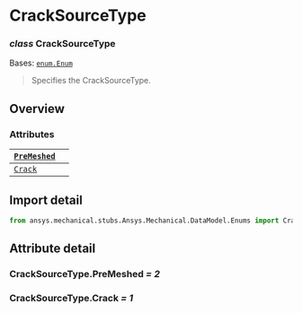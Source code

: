 <a id="cracksourcetype"></a>

# CrackSourceType

<a id="CrackSourceType"></a>

### *class* CrackSourceType

Bases: [`enum.Enum`](https://docs.python.org/3/library/enum.html#enum.Enum)

> Specifies the CrackSourceType.

> <!-- !! processed by numpydoc !! -->

<a id="overview"></a>

## Overview

### Attributes

| [`PreMeshed`](#CrackSourceType.PreMeshed)                    |    |
|--------------------------------------------------------------|----|
| [`Crack`](../../../ACT/Automation/Mechanical/Crack.md#Crack) |    |

<a id="import-detail"></a>

## Import detail

```python
from ansys.mechanical.stubs.Ansys.Mechanical.DataModel.Enums import CrackSourceType
```

<a id="attribute-detail"></a>

## Attribute detail

<a id="CrackSourceType.PreMeshed"></a>

### CrackSourceType.PreMeshed *= 2*

<a id="CrackSourceType.Crack"></a>

### CrackSourceType.Crack *= 1*

